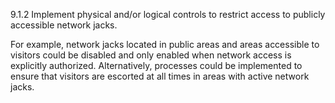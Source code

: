 9.1.2 Implement physical and/or logical 
controls to restrict access to publicly 
accessible network jacks. 

For example, network jacks located in 
public areas and areas accessible to 
visitors could be disabled and only 
enabled when network access is 
explicitly authorized. Alternatively, 
processes could be implemented to 
ensure that visitors are escorted at all 
times in areas with active network jacks. 



